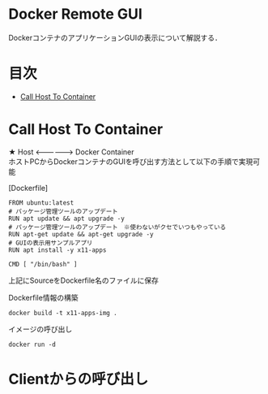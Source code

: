 # Docker Remote GUI
DockerコンテナのアプリケーションGUIの表示について解説する．

# 目次
- [Call Host To Container](#call-host-to-container)


# Call Host To Container 
★ Host <------> Docker Container  
ホストPCからDockerコンテナのGUIを呼び出す方法として以下の手順で実現可能

[Dockerfile]
```
FROM ubuntu:latest
# パッケージ管理ツールのアップデート
RUN apt update && apt upgrade -y
# パッケージ管理ツールのアップデート　※使わないがクセでいつもやっている
RUN apt-get update && apt-get upgrade -y
# GUIの表示用サンプルアプリ
RUN apt install -y x11-apps

CMD [ "/bin/bash" ]
```

上記にSourceをDockerfile名のファイルに保存

Dockerfile情報の構築
```
docker build -t x11-apps-img .
```

イメージの呼び出し
```
docker run -d 
```

# Clientからの呼び出し